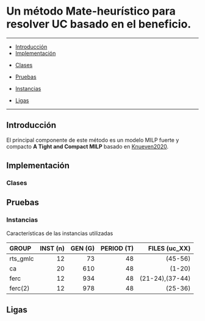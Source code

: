 # Un método Mate-heurístico para resolver UC basado en el beneficio.
---
+ [Introducción](#introduccion)
+ [Implementación](#implementación)
* [Clases](#clases)
+ [Pruebas](#pruebas)
* [Instancias](#instancias)
+ [Ligas](#ligas)
---

## Introducción
El principal componente de este método es un modelo MILP fuerte y compacto **A Tight and Compact MILP** basado en [Knueven2020](https://pubsonline.informs.org/doi/10.1287/ijoc.2019.0944).

## Implementación


### Clases


## Pruebas


### Instancias
Características de las instancias utilizadas

|GROUP           |INST  (n)       |GEN   (G)       |PERIOD   (T)   |FILES (uc_XX)   |
| :------------- | -------------: | -------------: |-------------: |-------------:  |
|rts_gmlc        | 12             |  73            | 48            | (45-56)        |          |
| ca             | 20             |  610           |  48           | (1-20)         |
|ferc            | 12             |  934           |  48           | (21-24),(37-44)|
|ferc(2)         | 12             |  978           |  48           | (25-36)        |

## Ligas


